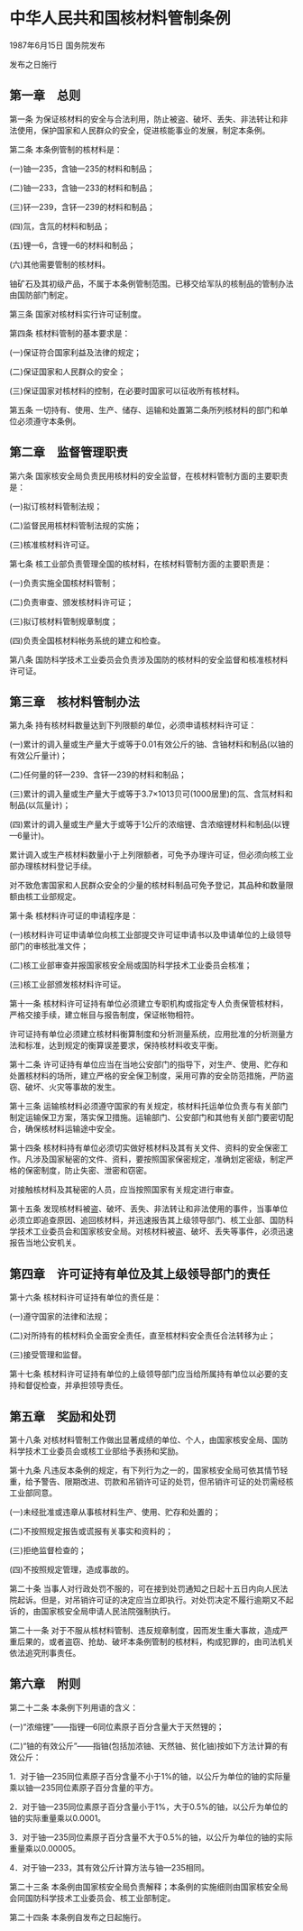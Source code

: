 # 中华人民共和国核材料管制条例

1987年6月15日 国务院发布

发布之日施行

<!-- INFO END -->

## 第一章　总则

第一条 为保证核材料的安全与合法利用，防止被盗、破坏、丢失、非法转让和非法使用，保护国家和人民群众的安全，促进核能事业的发展，制定本条例。

第二条 本条例管制的核材料是：

(一)铀—235，含铀—235的材料和制品；

(二)铀—233，含铀—233的材料和制品；

(三)钚—239，含钚—239的材料和制品；

(四)氚，含氚的材料和制品；

(五)锂—6，含锂—6的材料和制品；

(六)其他需要管制的核材料。

铀矿石及其初级产品，不属于本条例管制范围。已移交给军队的核制品的管制办法由国防部门制定。

第三条 国家对核材料实行许可证制度。

第四条 核材料管制的基本要求是：

(一)保证符合国家利益及法律的规定；

(二)保证国家和人民群众的安全；

(三)保证国家对核材料的控制，在必要时国家可以征收所有核材料。

第五条 一切持有、使用、生产、储存、运输和处置第二条所列核材料的部门和单位必须遵守本条例。

## 第二章　监督管理职责

第六条 国家核安全局负责民用核材料的安全监督，在核材料管制方面的主要职责是：

(一)拟订核材料管制法规；

(二)监督民用核材料管制法规的实施；

(三)核准核材料许可证。

第七条 核工业部负责管理全国的核材料，在核材料管制方面的主要职责是：

(一)负责实施全国核材料管制；

(二)负责审查、颁发核材料许可证；

(三)拟订核材料管制规章制度；

(四)负责全国核材料帐务系统的建立和检查。

第八条 国防科学技术工业委员会负责涉及国防的核材料的安全监督和核准核材料许可证。

## 第三章　核材料管制办法

第九条 持有核材料数量达到下列限额的单位，必须申请核材料许可证：

(一)累计的调入量或生产量大于或等于0.01有效公斤的铀、含铀材料和制品(以铀的有效公斤量计)；

(二)任何量的钚—239、含钚—239的材料和制品；

(三)累计的调入量或生产量大于或等于3.7×1013贝可(1000居里)的氚、含氚材料和制品(以氚量计)；

(四)累计的调入量或生产量大于或等于1公斤的浓缩锂、含浓缩锂材料和制品(以锂—6量计)。

累计调入或生产核材料数量小于上列限额者，可免予办理许可证，但必须向核工业部办理核材料登记手续。

对不致危害国家和人民群众安全的少量的核材料制品可免予登记，其品种和数量限额由核工业部规定。

第十条 核材料许可证的申请程序是：

(一)核材料许可证申请单位向核工业部提交许可证申请书以及申请单位的上级领导部门的审核批准文件；

(二)核工业部审查并报国家核安全局或国防科学技术工业委员会核准；

(三)核工业部颁发核材料许可证。

第十一条 核材料许可证持有单位必须建立专职机构或指定专人负责保管核材料，严格交接手续，建立帐目与报告制度，保证帐物相符。

许可证持有单位必须建立核材料衡算制度和分析测量系统，应用批准的分析测量方法和标准，达到规定的衡算误差要求，保持核材料收支平衡。

第十二条 许可证持有单位应当在当地公安部门的指导下，对生产、使用、贮存和处置核材料的场所，建立严格的安全保卫制度，采用可靠的安全防范措施，严防盗窃、破坏、火灾等事故的发生。

第十三条 运输核材料必须遵守国家的有关规定，核材料托运单位负责与有关部门制定运输保卫方案，落实保卫措施。运输部门、公安部门和其他有关部门要密切配合，确保核材料运输途中安全。

第十四条 核材料持有单位必须切实做好核材料及其有关文件、资料的安全保密工作。凡涉及国家秘密的文件、资料，要按照国家保密规定，准确划定密级，制定严格的保密制度，防止失密、泄密和窃密。

对接触核材料及其秘密的人员，应当按照国家有关规定进行审查。

第十五条 发现核材料被盗、破坏、丢失、非法转让和非法使用的事件，当事单位必须立即追查原因、追回核材料，并迅速报告其上级领导部门、核工业部、国防科学技术工业委员会和国家核安全局。对核材料被盗、破坏、丢失等事件，必须迅速报告当地公安机关。

## 第四章　许可证持有单位及其上级领导部门的责任

第十六条 核材料许可证持有单位的责任是：

(一)遵守国家的法律和法规；

(二)对所持有的核材料负全面安全责任，直至核材料安全责任合法转移为止；

(三)接受管理和监督。

第十七条 核材料许可证持有单位的上级领导部门应当给所属持有单位以必要的支持和督促检查，并承担领导责任。

## 第五章　奖励和处罚

第十八条 对核材料管制工作做出显著成绩的单位、个人，由国家核安全局、国防科学技术工业委员会或核工业部给予表扬和奖励。

第十九条 凡违反本条例的规定，有下列行为之一的，国家核安全局可依其情节轻重，给予警告、限期改进、罚款和吊销许可证的处罚，但吊销许可证的处罚需经核工业部同意。

(一)未经批准或违章从事核材料生产、使用、贮存和处置的；

(二)不按照规定报告或谎报有关事实和资料的；

(三)拒绝监督检查的；

(四)不按照规定管理，造成事故的。

第二十条 当事人对行政处罚不服的，可在接到处罚通知之日起十五日内向人民法院起诉。但是，对吊销许可证的决定应当立即执行。对处罚决定不履行逾期又不起诉的，由国家核安全局申请人民法院强制执行。

第二十一条 对于不服从核材料管制、违反规章制度，因而发生重大事故，造成严重后果的，或者盗窃、抢劫、破坏本条例管制的核材料，构成犯罪的，由司法机关依法追究刑事责任。

## 第六章　附则

第二十二条 本条例下列用语的含义：

(一)“浓缩锂”——指锂—6同位素原子百分含量大于天然锂的；

(二)“铀的有效公斤”——指铀(包括加浓铀、天然铀、贫化铀)按如下方法计算的有效公斤：

1．对于铀—235同位素原子百分含量不小于1%的铀，以公斤为单位的铀的实际量乘以铀—235同位素原子百分含量的平方。

2．对于铀—235同位素原子百分含量小于1%，大于0.5%的铀，以公斤为单位的铀的实际重量乘以0.0001。

3．对于铀—235同位素原子百分含量不大于0.5%的铀，以公斤为单位的铀的实际重量乘以0.00005。

4．对于铀—233，其有效公斤计算方法与铀—235相同。

第二十三条 本条例由国家核安全局负责解释；本条例的实施细则由国家核安全局会同国防科学技术工业委员会、核工业部制定。

第二十四条 本条例自发布之日起施行。

